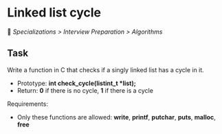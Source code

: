 # Linked list cycle

:open_file_folder: _Specializations > Interview Preparation > Algorithms_

## Task

Write a function in C that checks if a singly linked list has a cycle in it.

* Prototype: **int check_cycle(listint_t \*list);**
* Return: **0** if there is no cycle, **1** if there is a cycle

Requirements:

* Only these functions are allowed: **write**, **printf**, **putchar**, **puts**, **malloc**, **free**


